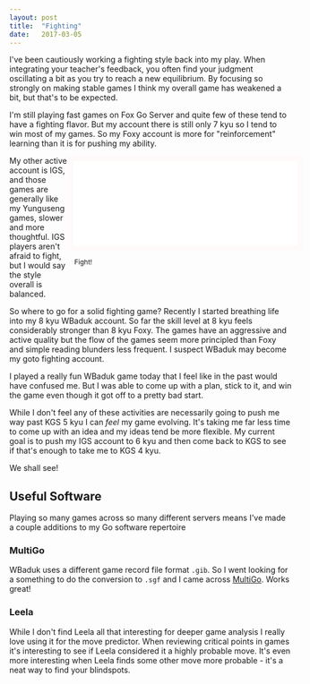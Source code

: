 ```yaml
---
layout: post
title:  "Fighting"
date:   2017-03-05
---
```


I've been cautiously working a fighting style back into my
play. When integrating your teacher's feedback, you often find your
judgment oscillating a bit as you try to reach a new equilibrium. By
focusing so strongly on making stable games I think my overall game
has weakened a bit, but that's to be expected.

I'm still playing fast games on Fox Go Server and quite few of these
tend to have a fighting flavor. But my account there is still only 7 kyu
so I tend to win most of my games. So my Foxy account is more for
"reinforcement" learning than it is for pushing my ability.

<div style="float: right; width: 400px; max-height: 585px;
margin-bottom: 2em;">
<iframe id="gokibitz-ryKWSaFce" src="//gokibitz.com/kifu/ryKWSaFce"
style="width: 400px; max-height: 585px; clear: both; display: block; border: 10px
solid snow;"></iframe> <script
src="//gokibitz.com/embed/ryKWSaFce"></script>
<p style="padding-left: 1em; font-size: 12px">Fight!</p>
</div>

My other active account is IGS, and those games are generally like my
Yunguseng games, slower and more thoughtful. IGS players aren't afraid
to fight, but I would say the style overall is balanced.

So where to go for a solid fighting game? Recently I started breathing
life into my 8 kyu WBaduk account. So far the skill level at 8 kyu
feels considerably stronger than 8 kyu Foxy. The games have an
aggressive and active quality but the flow of the games seem more
principled than Foxy and simple reading blunders less frequent. I
suspect WBaduk may become my goto fighting account.

I played a really fun WBaduk game today that I feel like in the past would
have confused me. But I was able to come up with a plan, stick to it,
and win the game even though it got off to a pretty bad start.

While I don't feel any of these activities are necessarily going to
push me way past KGS 5 kyu I can *feel* my game evolving. It's taking
me far less time to come up with an idea and my ideas tend be more
flexible. My current goal is to push my IGS account to 6 kyu and then
come back to KGS to see if that's enough to take me to KGS 4 kyu.

We shall see!

## Useful Software

Playing so many games across so many different servers means I've made
a couple additions to my Go software repertoire 

### MultiGo 

WBaduk uses a different game record file format `.gib`. So I went
looking for a something to do the conversion to `.sgf` and I came across
[MultiGo](http://www.ruijiang.com/multigo/). Works great!

### Leela

While I don't find Leela all that interesting for deeper game analysis I
really love using it for the move predictor. When reviewing critical
points in games it's interesting to see if Leela considered it a
highly probable move. It's even more interesting when Leela finds some
other move more probable - it's a neat way to find your blindspots.
